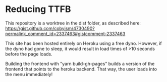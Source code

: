 # Reducing TTFB

This repository is a worktree in the dist folder, as described here:
https://gist.github.com/cobyism/4730490?permalink_comment_id=2337463#gistcomment-2337463

This site has been hosted entirely on Heroku using a free dyno. However, if the dyno had gone to sleep, it would result in load times of >10 seconds before the page loads.

Building the frontend with "yarn build-gh-pages" builds a version of the frontend that points to the heroku backend. That way, the user loads into the menu immediately!